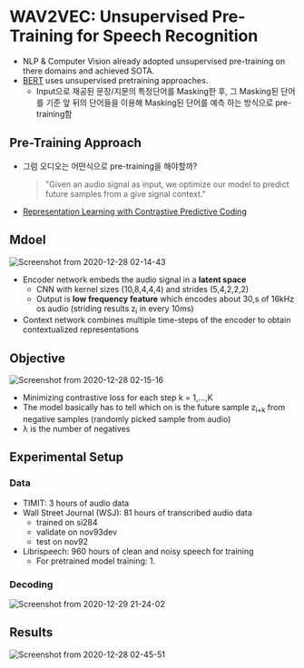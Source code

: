 # WAV2VEC: Unsupervised Pre-Training for Speech Recognition

- NLP & Computer Vision already adopted unsupervised pre-training on there domains and achieved SOTA.
- [BERT](https://arxiv.org/pdf/1810.04805.pdf) uses unsupervised pretraining approaches.
    - Input으로 재공된 문장/지문의 특정단어를 Masking한 후, 그 Masking된 단어를 기준 앞 뒤의 단어들을 이용해 Masking된 단어를 예측 하는 방식으로 pre-training함 

## Pre-Training Approach

- 그럼 오디오는 어떤식으로 pre-training을 해야할까?
    > "Given an audio signal as input, we optimize our model to predict future samples from a give signal context."
- [Representation Learning with Contrastive Predictive Coding](https://arxiv.org/pdf/1807.03748.pdf)

## Mdoel

![Screenshot from 2020-12-28 02-14-43](https://user-images.githubusercontent.com/47840814/103176236-72f5f680-48b3-11eb-8375-b7fa28911c26.png)

- Encoder network embeds the audio signal in a **latent space**
    - CNN with kernel sizes (10,8,4,4,4) and strides (5,4,2,2,2)
    - Output is **low frequency feature** which encodes about 30,s of 16kHz os audio (striding results z<sub>i</sub> in every 10ms)
- Context network combines multiple time-steps of the encoder to obtain contextualized representations

## Objective
![Screenshot from 2020-12-28 02-15-16](https://user-images.githubusercontent.com/47840814/103176226-6a052500-48b3-11eb-92e0-3e79c1900215.png)

- Minimizing contrastive loss for each step k = 1,...,K
- The model basically has to tell which on is the future sample z<sub>i+k</sub> from negative samples (randomly picked sample from audio)
- &lambda; is the number of negatives

## Experimental Setup

### Data
- TIMIT: 3 hours of audio data 
- Wall Street Journal (WSJ): 81 hours of transcribed audio data
    - trained on si284
    - validate on nov93dev
    - test on nov92
- Librispeech: 960 hours of clean and noisy speech for training
    - For pretrained model training: 
        1. 

### Decoding
![Screenshot from 2020-12-29 21-24-02](https://user-images.githubusercontent.com/47840814/103283554-385b9d80-4a1c-11eb-87ff-91bc6ee35860.png)

## Results

![Screenshot from 2020-12-28 02-45-51](https://user-images.githubusercontent.com/47840814/103283504-13ffc100-4a1c-11eb-9fb7-263b548f153c.png)


